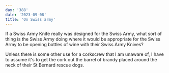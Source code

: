 ```yaml
---
day: '388'
date: '2023-09-08'
title: 'On Swiss army'
---
```


If a Swiss Army Knife really was designed for the Swiss Army, what sort of thing is the Swiss Army doing where it would be appropriate for the Swiss Army to be opening bottles of wine with their Swiss Army Knives?

Unless there is some other use for a corkscrew that I am unaware of, I have to assume it's to get the cork out the barrel of brandy placed around the neck of their St Bernard rescue dogs.
